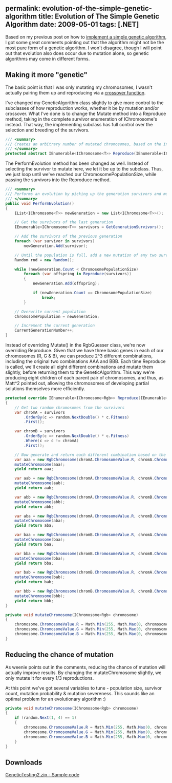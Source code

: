 permalink: evolution-of-the-simple-genetic-algorithm
title: Evolution of The Simple Genetic Algorithm
date: 2009-05-01
tags: [.NET]
---
Based on my previous post on how to [implement a simple genetic algorithm](http://www.improve.dk/blog/2009/04/29/implementing-a-simple-genetic-algorithm), I got some great comments pointing out that the algorithm might not be the most pure form of a genetic algorithm. I won't disagree, though I will point out that evolution also does occur due to mutation alone, so genetic algorithms may come in different forms.

## Making it more "genetic"

The basic point is that I was only mutating my chromosomes, I wasn't actually pairing them up and reproducing via a [crossover function](http://en.wikipedia.org/wiki/Crossover_(genetic_algorithm)).

I've changed my GeneticAlgorithm class slightly to give more control to the subclasses of how reproduction works, whether it be by mutation and/or crossover. What I've done is to change the Mutate method into a Reproduce method, taking in the complete survivor enumeration of IChromosome's instead. That way, the implementing subclass has full control over the selection and breeding of the survivors.

```csharp
/// <summary>
/// Creates an arbitrary number of mutated chromosomes, based on the input chromosome.
/// </summary>
protected abstract IEnumerable<IChromosome<T>> Reproduce(IEnumerable<IChromosome<T>> survivors);
```

The PerformEvolution method has been changed as well. Instead of selecting the survivor to mutate here, we let it be up to the subclass. Thus, we just loop until we've reached our ChromosomePopulationSize, while passing the survivors into the Reproduce method.

```csharp
/// <summary>
/// Performs an evolution by picking up the generation survivors and mutating them.
/// </summary>
public void PerformEvolution()
{
	IList<IChromosome<T>> newGeneration = new List<IChromosome<T>>();

	// Get the survivors of the last generation
	IEnumerable<IChromosome<T>> survivors = GetGenerationSurvivors();

	// Add the survivors of the previous generation
	foreach (var survivor in survivors)
		newGeneration.Add(survivor);

	// Until the population is full, add a new mutation of any two survivors, selected by weighted random based on their fitness.
	Random rnd = new Random();

	while (newGeneration.Count < ChromosomePopulationSize)
		foreach (var offspring in Reproduce(survivors))
		{
			newGeneration.Add(offspring);

			if (newGeneration.Count == ChromosomePopulationSize)
				break;
		}

	// Overwrite current population
	ChromosomePopulation = newGeneration;

	// Increment the current generation
	CurrentGenerationNumber++;
}
```

Instead of overriding Mutate() in the RgbGuesser class, we're now overriding Reproduce. Given that we have three basic genes in each of our chromosomes (R, G &amp; B), we can produce 2^3 different combinations, including the original two combinations AAA and BBB. Each time Reproduce is called, we'll create all eight different combinations and mutate them slightly, before returning them to the GeneticAlgorithm. This way we're producing eight children of each parent pair of chromosomes, and thus, as Matt^2 pointed out, allowing the chromosomes of developing partial solutions themselves more efficiently.

```csharp
protected override IEnumerable<IChromosome<Rgb>> Reproduce(IEnumerable<IChromosome<Rgb>> survivors)
{
	// Get two random chromosomes from the survivors
	var chromA = survivors
		.OrderBy(c => random.NextDouble() * c.Fitness)
		.First();

	var chromB = survivors
		.OrderBy(c => random.NextDouble() * c.Fitness)
		.Where(c => c != chromA)
		.First();

	// Now generate and return each different combination based on the two parents, with slight mutation
	var aaa = new RgbChromosome(chromA.ChromosomeValue.R, chromA.ChromosomeValue.G, chromA.ChromosomeValue.B);
	mutateChromosome(aaa);
	yield return aaa;

	var aab = new RgbChromosome(chromA.ChromosomeValue.R, chromA.ChromosomeValue.G, chromB.ChromosomeValue.B);
	mutateChromosome(aab);
	yield return aab;

	var abb = new RgbChromosome(chromA.ChromosomeValue.R, chromB.ChromosomeValue.G, chromB.ChromosomeValue.B);
	mutateChromosome(abb);
	yield return abb;

	var aba = new RgbChromosome(chromA.ChromosomeValue.R, chromB.ChromosomeValue.G, chromA.ChromosomeValue.B);
	mutateChromosome(aba);
	yield return aba;

	var baa = new RgbChromosome(chromB.ChromosomeValue.R, chromA.ChromosomeValue.G, chromA.ChromosomeValue.B);
	mutateChromosome(baa);
	yield return baa;

	var bba = new RgbChromosome(chromB.ChromosomeValue.R, chromB.ChromosomeValue.G, chromA.ChromosomeValue.B);
	mutateChromosome(bba);
	yield return bba;

	var bab = new RgbChromosome(chromB.ChromosomeValue.R, chromA.ChromosomeValue.G, chromB.ChromosomeValue.B);
	mutateChromosome(bab);
	yield return bab;

	var bbb = new RgbChromosome(chromB.ChromosomeValue.R, chromB.ChromosomeValue.G, chromB.ChromosomeValue.B);
	mutateChromosome(bbb);
	yield return bbb;
}

private void mutateChromosome(IChromosome<Rgb> chromosome)
{
	chromosome.ChromosomeValue.R = Math.Min(255, Math.Max(0, chromosome.ChromosomeValue.R + random.Next(-5, 6)));
	chromosome.ChromosomeValue.G = Math.Min(255, Math.Max(0, chromosome.ChromosomeValue.G + random.Next(-5, 6)));
	chromosome.ChromosomeValue.B = Math.Min(255, Math.Max(0, chromosome.ChromosomeValue.B + random.Next(-5, 6)));
}
```

## Reducing the chance of mutation

As weenie points out in the comments, reducing the chance of mutation will actually improve results. By changing the mutateChromosome slightly, we only mutate it for every 1/3 reproductions.

At this point we've got several variables to tune - population size, survivor count, mutation probability &amp; mutation severeness. This sounds like an optimal problem for an evolutionary algorithm :)

```csharp
private void mutateChromosome(IChromosome<Rgb> chromosome)
{
	if (random.Next(1, 4) == 1)
	{
		chromosome.ChromosomeValue.R = Math.Min(255, Math.Max(0, chromosome.ChromosomeValue.R + random.Next(-5, 6)));
		chromosome.ChromosomeValue.G = Math.Min(255, Math.Max(0, chromosome.ChromosomeValue.G + random.Next(-5, 6)));
		chromosome.ChromosomeValue.B = Math.Min(255, Math.Max(0, chromosome.ChromosomeValue.B + random.Next(-5, 6)));
	}
}
```

## Downloads

[GeneticTesting2.zip - Sample code](http://improve.dk/wp-content/uploads/2009/05/GeneticTesting2.zip)
